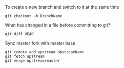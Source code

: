 To create a new branch and switch to it at the same time
```
git checkout -b BranchName
```
What has changed in a file before committing to git?
```
git diff HEAD
```
Sync master fork with master base
```
git remote add upstream UpstreamName
git fetch upstream
git merge upstream/master
```
